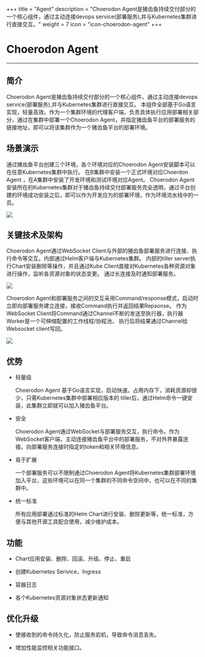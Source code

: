 ﻿+++
title = "Agent"
description = "Choerodon Agent是猪齿鱼持续交付部分的一个核心组件，通过主动连接devops service(部署服务),并与Kubernetes集群进行直接交互。"
weight = 7
icon = "icon-choerodon-agent"
+++

# Choerodon  Agent
---

## 简介

Choerodon Agent是猪齿鱼持续交付部分的一个核心组件，通过主动连接devops service(部署服务),并与Kubernetes集群进行直接交互。
本组件全部基于Go语言实现，轻量高效。作为一个集群环境的代理客户端，负责具体执行应用部署相关部分，通过在集群中部署一个Choerodon Agent，并指定猪齿鱼平台的部署服务的链接地址，即可以将该集群作为一个猪齿鱼平台的部署环境。

## 场景演示
通过猪齿鱼平台创建三个环境，各个环境对应的Choerodon Agent安装脚本可以在任意Kubernetes集群中执行。
在B集群中安装一个正式环境对应Choerdon Agent ，在A集群中安装了开发环境和测试环境对应Agent。
Choerodon Agent安装所在的Kubernetes集群对于猪齿鱼持续交付部署服务完全透明，通过平台创建的环境成功安装之后，即可以作为开发应为的部署环境，作为环境流水线中的一员。

 ![](/docs/concept/image/p3.png) 


## 关键技术及架构

Choerodon Agent通过WebSocket Client与外部的猪齿鱼部署服务进行连接、执行命令等交互。内部通过Helm客户端与Kubernetes集群。
内部的tiller server执行Chart安装删除等操作，并且通过Kube Client直接对Kubernetes各种资源对象进行操作，监听各资源对象的状态变更。
通过长连接及时通知部署服务。

 ![](/docs/concept/image/p1.png) 


Choerodon Agent和部署服务之间的交互采用Command/response模式，启动时立即向部署服务建立连接，接收Command执行并返回结果Repsonse。
作为WebSocket Client将Command通过Channel不断的发送至执行器，执行器Worker是一个可伸缩配置的工作线程/协程池，
执行后将结果通过Channel给Websocket client写回。

 ![](/docs/concept/image/p2.png) 


## 优势

 - 轻量级
 
      Choerodon Agent 基于Go语言实现，启动快速。占用内存下，消耗资源却很少，只需Kubernetes集群中部署相应版本的  tiller后，通过Helm命令一键安装，此集群立即就可以加入猪齿鱼平台。

 - 安全
 
     Choerodon Agent通过WebSocket与部署服务交互，执行命令。作为WebSocket客户端，主动连接猪齿鱼平台中的部署服务，不对外界暴露连接。向部署服务连接时指定的token和相关环境信息。

 - 易于扩展
 
    一个部署服务可以不限制通过Choerodon Agent将Kubernetes集群部署环境加入平台，这些环境可以在同一个集群的不同命令空间中，也可以在不同的集群中。
 
 - 统一标准
 
     所有应用部署通过标准的Helm Chart进行安装、删除更新等，统一标准，方便与其他开源工具配合使用，减少维护成本。

## 功能

* Chart应用安装、删除、回滚、升级、停止、重启

* 创建Kubernetes Serivice，Ingress

* 容器日志
 
* 各个Kubernetes资源对象状态更新通知

## 优化升级

* 使接收到的命令持久化，防止服务宕机，导致命令消息丢失。

* 增加性能监控相关功能接口。




